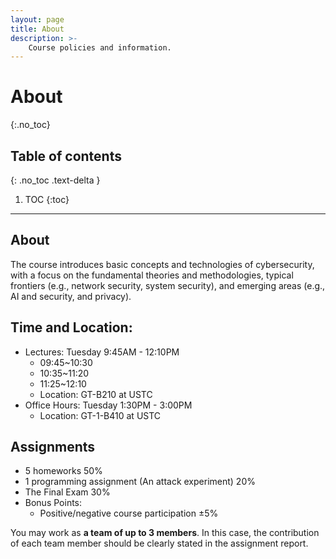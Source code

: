```yaml
---
layout: page
title: About
description: >-
    Course policies and information.
---
```


# About
{:.no_toc}

## Table of contents
{: .no_toc .text-delta }

1. TOC
{:toc}

---

## About
The course introduces basic concepts and technologies of cybersecurity, with a focus on the fundamental theories and methodologies, typical frontiers (e.g., network security, system security), and emerging areas (e.g., AI and security, and privacy).
  

## Time and Location:
  * Lectures: Tuesday 9:45AM - 12:10PM  
    * 09:45~10:30
    * 10:35~11:20
    * 11:25~12:10
    * Location: GT-B210 at USTC
  * Office Hours: Tuesday 1:30PM - 3:00PM 
    * Location: GT-1-B410 at USTC

## Assignments
* 5 homeworks 50%
* 1 programming assignment (An attack experiment) 20%
* The Final Exam  30%
* Bonus Points:
  * Positive/negative course participation ±5%



<!-- * 1 research project 20%
   * The research pre-proposal
   * The research proposal 5%
   * The mid-term research report 5%
   * The final research report 10% 
-->

You may work as **a team of up to 3 members**. In this case, the contribution of each team member should be clearly stated in the assignment report. 